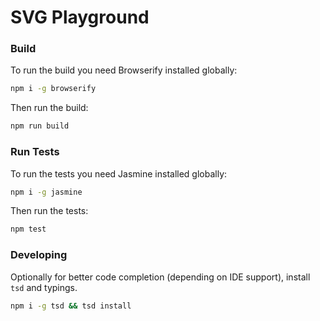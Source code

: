 # SVG Playground

### Build
To run the build you need Browserify installed globally:
```bash
npm i -g browserify
```
Then run the build:
```bash
npm run build
```

### Run Tests
To run the tests you need Jasmine installed globally:
```bash
npm i -g jasmine
```
Then run the tests:
```bash
npm test
```

### Developing
Optionally for better code completion (depending on IDE support), install `tsd` and typings.
```bash
npm i -g tsd && tsd install
```
